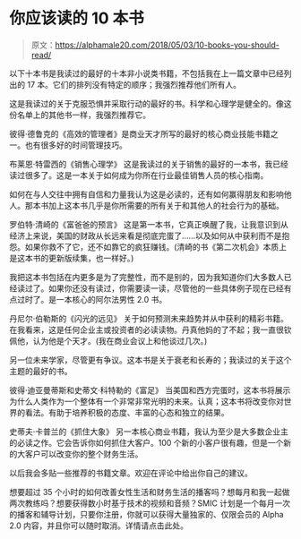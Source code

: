 # 你应该读的 10 本书

> 原文：<https://alphamale20.com/2018/05/03/10-books-you-should-read/>

以下十本书是我读过的最好的十本非小说类书籍，不包括我在上一篇文章中已经列出的 17 本。它们的排列没有特定的顺序；我强烈推荐他们所有人。

这是我读过的关于克服恐惧并采取行动的最好的书。科学和心理学是健全的。像这份名单上的其他书一样，我强烈推荐它。

彼得·德鲁克的《高效的管理者》是商业天才所写的最好的核心商业技能书籍之一。也有很多好的时间管理技巧。

布莱恩·特雷西的《销售心理学》
这是我读过的关于销售的最好的一本书，我已经读过很多了。这是一本关于如何成为你所在行业最佳销售人员的核心指南。

如何在与人交往中拥有自信和力量我认为这是必读的，还有如何赢得朋友和影响他人。那本书加上这本书几乎是你所需要的所有关于和其他人的社会行为的基础。

罗伯特·清崎的《富爸爸的预言》
这是第一本书，它真正唤醒了我，让我意识到从经济上来说，美国的财政从长远来看是彻底完蛋了……以及如何从中获利而不是抱怨。如果你救不了它，还不如靠它的疯狂赚钱。(清崎的书《第二次机会》本质上是这本书的更新版续集，也一样好。)

我把这本书包括在内更多是为了完整性，而不是别的，因为我知道你们大多数人已经读过了。如果你还没有读过，你需要读一读，尽管他的一些具体例子现在已经有点过时了。是一本核心的阿尔法男性 2.0 书。

丹尼尔·伯勒斯的《闪光的远见》
关于如何预测未来趋势并从中获利的精彩书籍。在我看来，这是任何企业主或投资者的必读读物。丹真他妈的了不起；我一直很钦佩他，认为他是个天才。(我在商业会议上和他谈过几次。)

另一位未来学家，尽管更有争议。这本书是关于衰老和长寿的；我读过的关于这个主题的最好的书。

彼得·迪亚曼蒂斯和史蒂文·科特勒的《富足》
当美国和西方完蛋时，这本书将展示为什么人类作为一个整体有一个非常非常光明的未来。认真；这本书将改变你对世界的看法。有助于培养积极的态度、丰富的心态和独立的结果。

史蒂夫·卡普兰的《抓住大象》
另一本核心商业书籍，我认为至少是大多数企业主的必读之作。它会告诉你如何抓住大客户。100 个新的小客户很有趣，但是一个新的大客户可以改变你的整个财务生活。

以后我会多贴一些推荐的书籍文章。欢迎在评论中给出你自己的建议。

想要超过 35 个小时的如何改善女性生活和财务生活的播客吗？想每月和我一起做两次教练吗？想要获得数小时基于技术的视频和音频？SMIC 计划是一个每月一次的播客和辅导计划，只要你注册，你就可以获得大量独家的、仅限会员的 Alpha 2.0 内容，并且你可以随时取消。详情请点击此处。